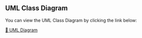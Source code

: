 
## UML Class Diagram

You can view the UML Class Diagram by clicking the link below:

[📄 UML Diagram](Uml%20diagram.pdf)
